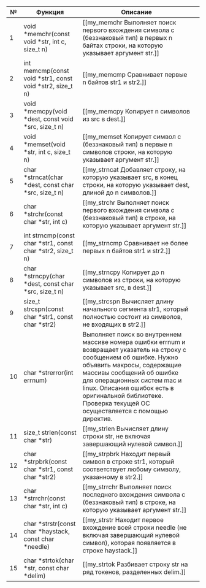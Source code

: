 | №   | Функция                                                   | Описание                                                                                                                                                                                                                                                                                                                       |     |
| --- | --------------------------------------------------------- | ------------------------------------------------------------------------------------------------------------------------------------------------------------------------------------------------------------------------------------------------------------------------------------------------------------------------------ | --- |
| 1   | void *memchr(const void *str, int c, size_t n)            | [[my_memchr Выполняет поиск первого вхождения символа c (беззнаковый тип) в первых n байтах строки, на которую указывает аргумент str.]]                                                                                                                                                                                       |     |
| 2   | int memcmp(const void *str1, const void *str2, size_t n)  | [[my_memcmp Сравнивает первые n байтов str1 и str2.]]                                                                                                                                                                                                                                                                          |     |
| 3   | void *memcpy(void *dest, const void *src, size_t n)       | [[my_memcpy Копирует n символов из src в dest.]]                                                                                                                                                                                                                                                                               |     |
| 4   | void *memset(void *str, int c, size_t n)                  | [[my_memset Копирует символ c (беззнаковый тип) в первые n символов строки, на которую указывает аргумент str.]]                                                                                                                                                                                                               |     |
| 5   | char *strncat(char *dest, const char *src, size_t n)      | [[my_strncat Добавляет строку, на которую указывает src, в конец строки, на которую указывает dest, длиной до n символов.]]                                                                                                                                                                                                    |     |
| 6   | char *strchr(const char *str, int c)                      | [[my_strchr Выполняет поиск первого вхождения символа c (беззнаковый тип) в строке, на которую указывает аргумент str.]]                                                                                                                                                                                                       |     |
| 7   | int strncmp(const char *str1, const char *str2, size_t n) | [[my_strncmp Сравнивает не более первых n байтов str1 и str2.]]                                                                                                                                                                                                                                                                |     |
| 8   | char *strncpy(char *dest, const char *src, size_t n)      | [[my_strncpy Копирует до n символов из строки, на которую указывает src, в dest.]]                                                                                                                                                                                                                                             |     |
| 9   | size_t strcspn(const char *str1, const char *str2)        | [[my_strcspn Вычисляет длину начального сегмента str1, который полностью состоит из символов, не входящих в str2.]]                                                                                                                                                                                                            |     |
| 10  | char *strerror(int errnum)                                | Выполняет поиск во внутреннем массиве номера ошибки errnum и возвращает указатель на строку с сообщением об ошибке. Нужно объявить макросы, содержащие массивы сообщений об ошибке для операционных систем mac и linux. Описания ошибок есть в оригинальной библиотеке. Проверка текущей ОС осуществляется с помощью директив. |     |
| 11  | size_t strlen(const char *str)                            | [[my_strlen Вычисляет длину строки str, не включая завершающий нулевой символ.]]                                                                                                                                                                                                                                               |     |
| 12  | char *strpbrk(const char *str1, const char *str2)         | [[my_strpbrk Находит первый символ в строке str1, который соответствует любому символу, указанному в str2.]]                                                                                                                                                                                                                   |     |
| 13  | char *strrchr(const char *str, int c)                     | [[my_strrchr Выполняет поиск последнего вхождения символа c (беззнаковый тип) в строке, на которую указывает аргумент str.]]                                                                                                                                                                                                   |     |
| 14  | char *strstr(const char *haystack, const char *needle)    | [[my_strstr Находит первое вхождение всей строки needle (не включая завершающий нулевой символ), которая появляется в строке haystack.]]                                                                                                                                                                                                 |     |
| 15  | char *strtok(char *str, const char *delim)                | [[my_strtok Разбивает строку str на ряд токенов, разделенных delim.]]                                                                                                                                                                                                                                                          |     |
